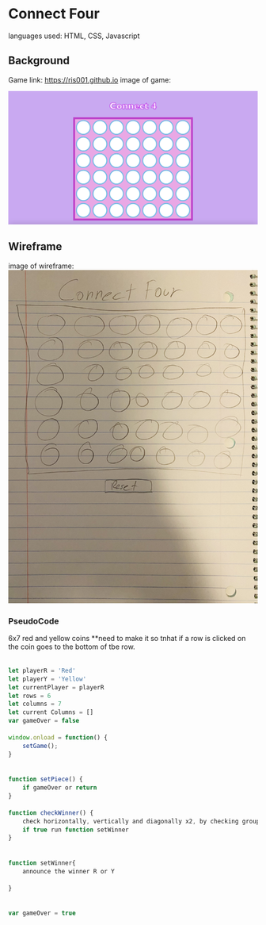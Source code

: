 # Connect Four 

languages used: HTML, CSS, Javascript
## Background

Game link:
https://ris001.github.io
image of game: 

![game](gameeee.png)
## Wireframe
image of wireframe:
![wireframe](wireframe.png)
### PseudoCode

6x7
red and yellow coins 
**need to make it so tnhat if a row is clicked on the coin goes to the bottom of tbe row. 

```js

let playerR = 'Red'
let playerY = 'Yellow'
let currentPlayer = playerR
let rows = 6
let columns = 7
let current Columns = []
var gameOver = false

window.onload = function() {
    setGame();
}


function setPiece() {
    if gameOver or return
}
    
function checkWinner() {
    check horizontally, vertically and diagonally x2, by checking groups of 4 cells at a time 
    if true run function setWinner
}    


function setWinner{
    announce the winner R or Y
    
}


var gameOver = true
```